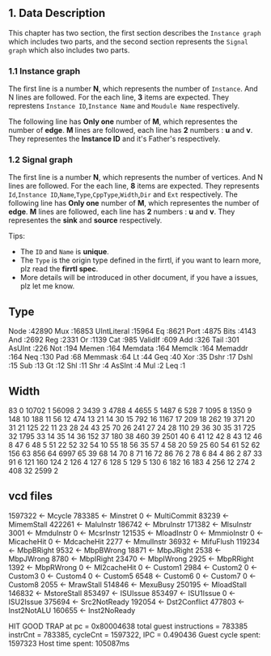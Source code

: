 ## 1. Data Description

This chapter has two section, the first section describes the ```Instance graph``` which includes two parts, and the second section represents the ```Signal graph``` which also includes two parts.  

### 1.1 Instance graph

The first line is a number **N**, which represents the number of ```Instance```. And N lines are followed. For the each line, 
**3** items are expected. They represtens ```Instance ID```,```Instance Name``` and ```Moudule Name``` respectively.

The following line has **Only one** number of **M**, which representes the number of **edge**. **M** lines are followed, each line has **2** numbers : **u** and **v**. They representes the **Instance ID** and it's Father's respectively.

### 1.2 Signal graph

The first line is a number **N**, which represents the number of vertices. And N lines are followed. For the each line, **8** items are expected. They represents ```Id```,```Instance ID```,```Name```,```Type```,```CppType```,```Width```,```Dir``` and ```Ext``` respectively. 
The following line has **Only one** number of **M**, which representes the number of **edge**. **M** lines are followed, each line has **2** numbers : **u** and **v**. They representes the **sink** and **source** respectively.

Tips: 

- The ```ID``` and ```Name``` is **unique**.
- The ```Type``` is the origin type defined in the firrtl, if you want to learn more, plz read the **firrtl spec**.
- More details will be introduced in other document, if you have a issues, plz let me know.

## Type

Node	:42890
Mux		:16853
UIntLiteral		:15964
Eq		:8621
Port	:4875
Bits	:4143
And		:2692
Reg		:2331
Or		:1139
Cat		:985
ValidIf	:609
Add		:326
Tail	:301
AsUInt	:226
Not		:194
Memen	:164
Memdata	:164
Memclk	:164
Memaddr	:164
Neq		:130
Pad		:68
Memmask	:64
Lt		:44
Geq		:40
Xor		:35
Dshr	:17
Dshl	:15
Sub		:13
Gt		:12
Shl		:11
Shr		:4
AsSInt	:4
Mul		:2
Leq		:1

## Width

83
0	10702
1	56098
2	3439
3	4788
4	4655
5	1487
6	528
7	1095
8	1350
9	148
10	188
11	56
12	474
13	21
14	30
15	792
16	1167
17	209
18	262
19	371
20	31
21	125
22	11
23	28
24	43
25	70
26	241
27	24
28	110
29	36
30	35
31	725
32	1795
33	14
35	14
36	152
37	180
38	460
39	2501
40	6
41	12
42	8
43	12
46	8
47	6
48	5
51	22
52	32
54	10
55	18
56	35
57	4
58	20
59	25
60	54
61	52
62	156
63	856
64	6997
65	39
68	14
70	8
71	16
72	86
76	2
78	6
84	4
86	2
87	33
91	6
121	160
124	2
126	4
127	6
128	5
129	5
130	6
182	16
183	4
256	12
274	2
408	32
2599	2

## vcd files

1597322 <- Mcycle
783385 <- Minstret
    0 <- MultiCommit
83239 <- MimemStall
422261 <- MaluInstr
186742 <- MbruInstr
171382 <- MlsuInstr
3001 <- MmduInstr
    0 <- McsrInstr
121535 <- MloadInstr
    0 <- MmmioInstr
    0 <- MicacheHit
    0 <- MdcacheHit
2277 <- MmulInstr
36932 <- MifuFlush
119234 <- MbpBRight
9532 <- MbpBWrong
18871 <- MbpJRight
2538 <- MbpJWrong
8780 <- MbpIRight
23470 <- MbpIWrong
2925 <- MbpRRight
1392 <- MbpRWrong
    0 <- Ml2cacheHit
    0 <- Custom1
2984 <- Custom2
    0 <- Custom3
    0 <- Custom4
    0 <- Custom5
6548 <- Custom6
    0 <- Custom7
    0 <- Custom8
2055  <- MrawStall
514846 <- MexuBusy
250195 <- MloadStall
146832 <- MstoreStall
853497 <- ISUIssue
853497 <- ISU1Issue
    0  <- ISU2Issue
375694 <- Src2NotReady
192054 <- Dst2Conflict
477803 <- Inst2NotALU
160655 <- Inst2NoReady

HIT GOOD TRAP at pc = 0x80004638
total guest instructions = 783385
instrCnt = 783385, cycleCnt = 1597322, IPC = 0.490436
Guest cycle spent: 1597323
Host time spent: 105087ms
